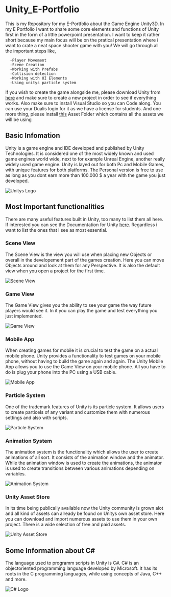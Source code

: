 # Unity_E-Portfolio
This is my Repository for my E-Portfolio about the Game Engine Unity3D.
In my E Portfolio i want to share some core elements and functions of Unity first in the form of a little powerpoint
presentation. I want to keep it rather short because my main focus will be on the pratical presentation where i want
to crate a neat space shooter game with you! We will go through all the important steps like,

```
  -Player Movement
  -Scene Creation
  -Working with Prefabs
  -Collision detection
  -Working with UI Elements
  -Using unitys particle system
```

If you wish to create the game alongside me, please download Unity from [here](https://unity3d.com/de/get-unity/download) and make sure to create a new project in order to see if everything works. Also make sure to install Visual Studio so you can Code along. You can use your Dualis login for it as we have a license for students. 
And one more thing, please install [this](https://drive.google.com/file/d/1IRgjBuE2WwECPDflF_0_eODGhWdTguS7/view?usp=sharing) Asset Folder which contains all the assets we will be using

## Basic Infomation
Unity is a game engine and IDE developed and published by Unity Technologies. It is considered one of the most widely known and used game engines
world wide, next to for example Unreal Engine, another really widely used game engine.
Unity is layed out for both Pc and Mobile Games, with unique features for both platforms.
The Personal version is free to use as long as you dont earn more than 100.000 $ a year with the game you just developed.

![Unitys Logo](https://www.digitalproduction.com/wp-content/uploads/2019/10/Unity-preise.jpg)

## Most Important functionalities
There are many useful features built in Unity, too many to list them all here.
If interested you can see the Documentation for Unity [here](https://docs.unity3d.com/560/Documentation/Manual/UnityManual.html).
Regardless i want to list the ones that i see as most essential.

### Scene View
The Scene View is the view you will use when placing new Objects or overall in the developement part of the games creation. Here you can move Objects around and look at
them for any Perspective. It is also the default view when you open a project for the first time.

![Scene View](https://i.stack.imgur.com/AC6CI.png)

### Game View
The Game View gives you the ability to see your game the way future players would see it. In it you can play the game and test everything you just implemented.

![Game View](https://i.ytimg.com/vi/nG0fXdXylMI/maxresdefault.jpg)

### Mobile App
When creating games for mobile it is crucial to test the game on a actual mobile phone. Unity provides a functionality to test games on your mobile phone,
without having to build the game again and again. The Unity Mobile App allows you to use the Game View on your mobile phone. All you have to do is plug your phone into the PC using a USB cable.

![Mobile App](https://makaka.org/wp-content/uploads/2019/08/unity-remote-mobile-testing.jpg)

### Particle System
One of the trademark features of Unity is its particle system. It allows users to create particels of any variant and customize them with numerous
settings and also with scripts.

![Particle System](https://connect-prd-cdn.unity.com/20210212/learn/images/35e9f5c3-3959-4800-9f88-9127fa9446d1_image2.png)

### Animation System
The animation system is the functionality which allows the user to create animations of all sort. It consists of the animation window and the animator.
While the animation window is used to create the animations, the animator is used to create transitions between various animations depending
on variables.

![Animation System](https://docs.unity3d.com/460/Documentation/uploads/Main/MecanimShowcase.png)

### Unity Asset Store
In its time being publically available now the Unity community is grown alot and all kind of assets can already be found on Unitys own asset store.
Here you can download and import numerous assets to use them in your own project. There is a wide selection of free and paid assets.

![Unity Asset Store](https://unity3d.com/profiles/unity3d/themes/unity/images/eloqua/article/unity-asset-store-website.jpg)


## Some Information about C#
The language used to programm scripts in Unity is C#.
C# is an objectoriented programming language developed by Microsoft.
It has its roots in the C programming languages, while using concepts of Java, C++ and more.

![C# Logo](http://damien.dennehy.me/wp-content/uploads/2010/05/C_Sharp_logo1.svg)

